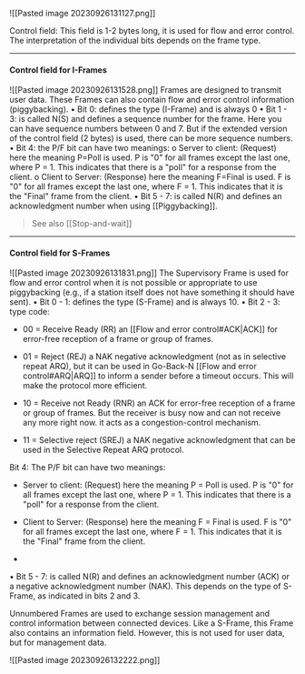 ![[Pasted image 20230926131127.png]]

Control field:
This field is 1-2 bytes long, it is used for flow and error control. The
interpretation of the individual bits depends on the frame type.

***
#### Control field for I-Frames
![[Pasted image 20230926131528.png]]
Frames are designed to transmit user data. These Frames can also contain flow and error control information (piggybacking).
• Bit 0: defines the type (I-Frame) and is always 0
• Bit 1 - 3: is called N(S) and defines a sequence number for the frame.
Here you can have sequence numbers between 0 and 7. But if the extended version of the control field (2 bytes) is used, there can be more sequence numbers.
• Bit 4: the P/F bit can have two meanings:
o Server to client: (Request) here the meaning P=Poll is used.
P is "0" for all frames except the last one, where P = 1.
This indicates that there is a "poll" for a response from the client.
o Client to Server: (Response) here the meaning F=Final is used.
F is "0" for all frames except the last one, where F = 1.
This indicates that it is the "Final" frame from the client.
• Bit 5 - 7: is called N(R) and defines an acknowledgment number when
using [[Piggybacking]].

>See also [[Stop-and-wait]]

***

#### Control field for S-Frames
![[Pasted image 20230926131831.png]]
The Supervisory Frame is used for flow and error control when it is not possible
or appropriate to use piggybacking (e.g., if a station itself does not have
something it should have sent).
• Bit 0 - 1: defines the type (S-Frame) and is always 10.
• Bit 2 - 3: type code:

* 00 = Receive Ready (RR) an [[Flow and error control#ACK|ACK]] for error-free reception of a frame or group of frames.

* 01 = Reject (REJ) a NAK negative acknowledgment (not as in selective repeat ARQ), but it can be used in Go-Back-N [[Flow and error control#ARQ|ARQ]] to inform a sender before a timeout occurs. This will make the protocol more efficient.

 * 10 = Receive not Ready (RNR) an ACK for error-free reception of a frame or group of frames. But the receiver is busy now and can not receive any more right now. it acts as a congestion-control mechanism.

* 11 = Selective reject (SREJ) a NAK negative acknowledgment that can be used in the Selective Repeat ARQ protocol.

Bit 4: The P/F bit can have two meanings:
* Server to client: (Request) here the meaning P = Poll is used. P is "0" for all frames except the last one, where P = 1. This indicates that there is a "poll" for a response from the client. 

* Client to Server: (Response) here the meaning F = Final is used. F is "0" for all frames except the last one, where F = 1. This indicates that it is the "Final" frame from the client.
* 
• Bit 5 - 7: is called N(R) and defines an acknowledgment number (ACK) or a negative acknowledgment number (NAK). This depends on the type of S- Frame, as indicated in bits 2 and 3.


Unnumbered Frames are used to exchange session management and
control information between connected devices.
Like a S-Frame, this Frame also contains an information field. However, this is not used for user data, but for management data.

![[Pasted image 20230926132222.png]]